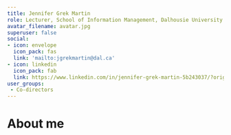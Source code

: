 ```yaml
---
title: Jennifer Grek Martin
role: Lecturer, School of Information Management, Dalhousie University
avatar_filename: avatar.jpg
superuser: false
social:
- icon: envelope
  icon_pack: fas
  link: 'mailto:jgrekmartin@dal.ca'
- icon: linkedin
  icon_pack: fab
  link: https://www.linkedin.com/in/jennifer-grek-martin-5b243037/?originalSubdomain=ca
user_groups: 
 - Co-directors
---
```

# About me

